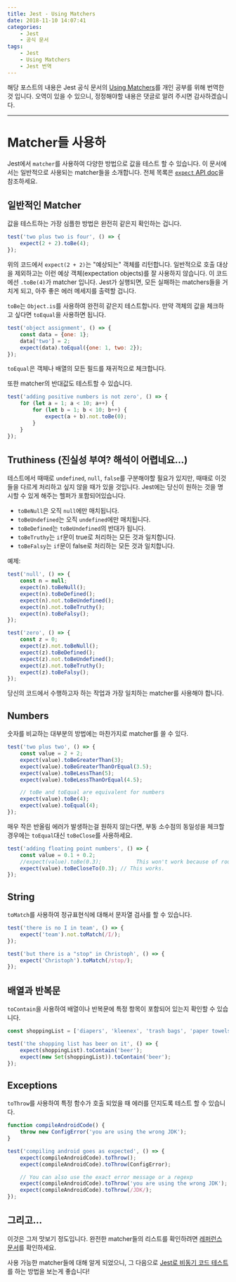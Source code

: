 ```yaml
---
title: Jest - Using Matchers
date: 2018-11-10 14:07:41
categories:
    - Jest
    - 공식 문서
tags:
    - Jest
    - Using Matchers
    - Jest 번역
---
```


해당 포스트의 내용은 Jest 공식 문서의 [Using Matchers](https://jestjs.io/docs/en/using-matchers)를 개인 공부를 위해 번역한 것 입니다. 오역이 있을 수 있으니, 정정해야할 내용은 댓글로 알려 주시면 감사하겠습니다.

---

# Matcher들 사용하

Jest에서 `matcher`를 사용하여 다양한 방법으로 값을 테스트 할 수 있습니다. 이 문서에서는 일반적으로 사용되는 matcher들을 소개합니다. 전체 목록은 [`expect` API doc](https://jestjs.io/docs/en/expect)을 참조하세요.

## 일반적인 Matcher

값을 테스트하는 가장 심플한 방법은 완전히 같은지 확인하는 겁니다.

```javascript
test('two plus two is four', () => {
    expect(2 + 2).toBe(4);
});
```

위의 코드에서 `expect(2 + 2)`는 "예상되는" 객체를 리턴합니다. 일반적으로 호출 대상을 제외하고는 이런 예상 객체(expectation objects)를 잘 사용하지 않습니다. 이 코드에선 `.toBe(4)`가 matcher 입니다. Jest가 실행되면, 모든 실패하는 matchers들을 거치게 되고, 아주 좋은 에러 메세지를 출력할 겁니다.

`toBe`는 `Object.is`를 사용하여 완전히 같은지 테스트합니다. 만약 객체의 값을 체크하고 싶다면 `toEqual`을 사용하면 됩니다.

```javascript
test('object assignment', () => {
    const data = {one: 1};
    data['two'] = 2;
    expect(data).toEqual({one: 1, two: 2});
});
```

`toEqual`은 객체나 배열의 모든 필드를 재귀적으로 체크합니다.

또한 matcher의 반대값도 테스트할 수 있습니다.

```javascript
test('adding positive numbers is not zero', () => {
    for (let a = 1; a < 10; a++) {
        for (let b = 1; b < 10; b++) {
            expect(a + b).not.toBe(0);
        }
    }
});
```

## Truthiness (진실성 부여? 해석이 어렵네요...)

테스트에서 때때로 `undefined`, `null`, `false`를 구분해야할 필요가 있지만, 때때로 이것들을 다르게 처리하고 싶지 않을 때가 있을 것입니다. Jest에는 당신이 원하는 것을 명시할 수 있게 해주는 헬퍼가 포함되어있습니다.

-   `toBeNull`은 오직 `null`에만 매치됩니다.
-   `toBeUndefined`는 오직 `undefined`에만 매치됩니다.
-   `toBeDefined`는 `toBeUndefined`의 반대가 됩니다.
-   `toBeTruthy`는 `if`문이 true로 처리하는 모든 것과 일치합니다.
-   `toBeFalsy`는 `if`문이 false로 처리하는 모든 것과 일치합니다.

예제:

```javascript
test('null', () => {
    const n = null;
    expect(n).toBeNull();
    expect(n).toBeDefined();
    expect(n).not.toBeUndefined();
    expect(n).not.toBeTruthy();
    expect(n).toBeFalsy();
});

test('zero', () => {
    const z = 0;
    expect(z).not.toBeNull();
    expect(z).toBeDefined();
    expect(z).not.toBeUndefined();
    expect(z).not.toBeTruthy();
    expect(z).toBeFalsy();
});
```

당신의 코드에서 수행하고자 하는 작업과 가장 일치하는 matcher를 사용해야 합니다.

## Numbers

숫자를 비교하는 대부분의 방법에는 마찬가지로 matcher를 쓸 수 있다.

```javascript
test('two plus two', () => {
    const value = 2 + 2;
    expect(value).toBeGreaterThan(3);
    expect(value).toBeGreaterThanOrEqual(3.5);
    expect(value).toBeLessThan(5);
    expect(value).toBeLessThanOrEqual(4.5);

    // toBe and toEqual are equivalent for numbers
    expect(value).toBe(4);
    expect(value).toEqual(4);
});
```

매우 작은 반올림 에러가 발생하는걸 원하지 않는다면, 부동 소수점의 동일성을 체크할 경우에는 `toEqual`대신 `toBeClose`를 사용하세요.

```javascript
test('adding floating point numbers', () => {
    const value = 0.1 + 0.2;
    //expect(value).toBe(0.3);           This won't work because of rounding error
    expect(value).toBeCloseTo(0.3); // This works.
});
```

## String

`toMatch`를 사용하여 정규표현식에 대해서 문자열 검사를 할 수 있습니다.

```javascript
test('there is no I in team', () => {
    expect('team').not.toMatch(/I/);
});

test('but there is a "stop" in Christoph', () => {
    expect('Christoph').toMatch(/stop/);
});
```

## 배열과 반복문

`toContain`을 사용하여 배열이나 반복문에 특정 항목이 포함되어 있는지 확인할 수 있습니다.

```javascript
const shoppingList = ['diapers', 'kleenex', 'trash bags', 'paper towels', 'beer'];

test('the shopping list has beer on it', () => {
    expect(shoppingList).toContain('beer');
    expect(new Set(shoppingList)).toContain('beer');
});
```

## Exceptions

`toThrow`를 사용하여 특정 함수가 호출 되었을 때 에러를 던지도록 테스트 할 수 있습니다.

```javascript
function compileAndroidCode() {
    throw new ConfigError('you are using the wrong JDK');
}

test('compiling android goes as expected', () => {
    expect(compileAndroidCode).toThrow();
    expect(compileAndroidCode).toThrow(ConfigError);

    // You can also use the exact error message or a regexp
    expect(compileAndroidCode).toThrow('you are using the wrong JDK');
    expect(compileAndroidCode).toThrow(/JDK/);
});
```

## 그리고...

이것은 그저 맛보기 정도입니다. 완전한 matcher들의 리스트를 확인하려면 [레퍼런스 문서](https://jestjs.io/docs/en/expect)를 확인하세요.

사용 가능한 matcher들에 대해 알게 되었으니, 그 다음으로 [Jest로 비동기 코드 테스트](https://jestjs.io/docs/en/asynchronous)를 하는 방법을 보는게 좋습니다!
